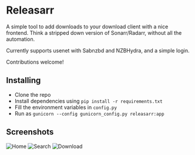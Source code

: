 # Releasarr

A simple tool to add downloads to your download client with a nice frontend. Think a stripped down version of Sonarr/Radarr, without all the automation.

Currently supports usenet with Sabnzbd and NZBHydra, and a simple login.

Contributions welcome!

## Installing

- Clone the repo
- Install dependencies using `pip install -r requirements.txt`
- Fill the environment variables in `config.py`
- Run as `gunicorn --config gunicorn_config.py releasarr:app`

## Screenshots
![Home](https://i.imgur.com/JdrexC0.png)
![Search](https://i.imgur.com/beNaPs3.png)
![Download](https://i.imgur.com/W1kWHzy.png)